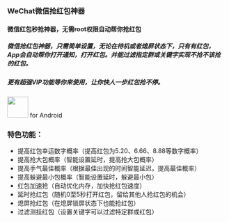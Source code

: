 ### WeChat微信抢红包神器
#### 微信红包秒抢神器，无需root权限自动帮你抢红包
##### 微信抢红包神器，只需简单设置，无论在待机或者熄屏状态下，只有有红包，App会自动帮你打开通知，打开红包。并能过滤指定群或关键字实现不抢不该抢的红包。
##### 更有超强VIP功能等你来使用，让你快人一步红包抢不停。

<a href="https://play.google.com/store/apps/details?id=com.helper.redpacket.wechat"><img src="https://play.google.com/intl/en_us/badges/images/generic/en-play-badge.png" height="48"></a> for Android

### 特色功能：
 - 提高红包幸运数字概率（提高红包为5.20、6.66、8.88等数字概率）
 - 提高抢大包概率（智能设置延时，提高抢大包概率）
 - 提高手气最佳概率（根据最佳出现的时间智能延迟，提高最佳概率）
 - 提高躲避最小包概率（智能设置延时，躲避最小包）
 - 红包加速抢（自动优化内存，加快抢红包速度）
 - 延时抢红包（随机0至5秒打开红包，留给其他人抢红包的机会）
 - 熄屏抢红包（在熄屏锁屏状态下也能抢红包）
 - 过滤测挂红包（设置关键字可以过滤特定群或红包）
